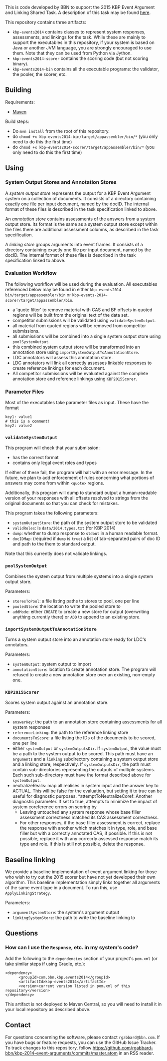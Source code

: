 This is code developed by BBN to support the 
2015 KBP Event Argument and Linking Shared Task.
A description of this task may be found [here](http://www.nist.gov/tac/2015/KBP/Event/Argument/guidelines.html).

This repository contains three artifacts: 
* `kbp-events2014` contains classes to represent system responses, assessments, and linkings for
the task. While these are mainly to support the executables in this repository,
if your system is based on Java or another JVM language, you are strongly encouraged 
to use them.  Note that they can be used from Python via Jython.
* `kbp-events2014-scorer` contains the scoring code (but not scoring binary).
* `kbp-events2014-bin` contains all the executable programs: the validator, the pooler, the scorer, etc.

## Building 

Requirements:
* [Maven](http://maven.apache.org/)

Build steps:
* Do `mvn install` from the root of this repository.
* do `chmod +x kbp-events2014-bin/target/appassembler/bin/*` (you only need to do this the first time)
* do `chmod +x kbp-events2014-scorer/target/appassembler/bin/*` (you only need to do this the first time)

## Using
### System Output Stores and Annotation Stores
A _system output store_ represents the output for a KBP Event Argument system on
a collection of documents. It consists of a directory containing exactly one
file per input document, named by the docID. The internal format of these files
is described in the task specification linked to above.

An _annotation store_ contains assessments of the answers from a system output
store.  Its format is the same as a system output store except within the files
there are additional assessment columns, as described in the task specification.

A _linking store_ groups arguments into event frames.  It consists of a directory
containing exactly one file per input document, named by the docID. The internal format
of these files is described in the task specification linked to above.

### Evaluation Workflow

The following workflow will be used during the evaluation.  All executables referenced below may be found in 
either `kbp-events2014-bin/target/appassembler/bin` or `kbp-events-2014-scorer/target/appassembler/bin`.

* a 'quote filter' to remove material with CAS and BF offsets in quoted regions
will be built from the original text of the data set.
* competitor submissions will be validated using `validateSystemOutput`.
* all material from quoted regions will be removed from competitor submissions.
* all submissions will be combined into a single system output store using 
`poolSystemOutput`.
* this combined system output store will be transformed into an annotation store
using `importSystemOutputToAnnotationStore`.
* LDC annotators will assess this annotation store.
* LDC annotators will link all correctly assesses linkable responses to create reference linkings
for each document.
* All competitor submissions will be evaluated against the complete annotation
store and reference linkings using `KBP2015Scorer`.

### Parameter Files
Most of the executables take parameter files as input.  These have the format
```
key1: value1
# this is a comment!
key2: value2
```

### `validateSystemOutput`
This program will check that your submission:
* has the correct format
* contains only legal event roles and types

If either of these fail, the program will halt with an error message. In the future,
we plan to add enforcement of rules concerning what portions of answers may
come from within `<quote>` regions.

Additionally, this program will dump to standard output a human-readable version
of your responses with all offsets resolved to strings from the original documents
so that you can check for mistakes.  

This program takes the following parameters:
* `systemOutputStore`: the path of the system output store to be validated 
* `validRoles`: is `data/2014.types.txt` (for KBP 2014)
* `dump`: whether to dump response to `stdout` in a human readable format.
* `docIDMap`: (required if `dump` is `true`) a list of tab-separated pairs of doc ID and path to the 
them to standard output.

Note that this currently does not validate linkings.

### `poolSystemOutput`
Combines the system output from multiple systems into a single system output store.

Parameters:
* `storesToPool`: a file listing paths to stores to pool, one per line
* `pooledStore`: the location to write the pooled store to
* `addMode`: either `CREATE` to create a new store for output (overwriting anything 
currently there) or `ADD` to append to an existing store.

### `importSystemOutputToAnnotationStore`
Turns a system output store into an annotation store ready for LDC's annotators.

Parameters:
* `systemOutput`: system output to import
* `annotationStore`: location to create annotation store. The program will 
refused to create a new annotation store over an existing, non-empty one.

### `KBP2015Scorer`
Scores system output against an annotation store.

Parameters:
* `answerKey`: the path to an annotation store containing assessments for all system responses
* `referenceLinking`: the path to the reference linking store
* `documentsToScore`: a file listing the IDs of the documents to be scored, one per line
* either `systemOutput` or `systemOutputsDir`.  If `systemOutput`, the value must be a path to the system output to be scored.  This path must have an `arguments` and a `linking` subdirectory containing a system output store and a linking store, respectively.  If `systemOutputsDir`, the path must contain sub-directories representing the outputs of multiple systems.  Each such sub-directory must have the format described above for `systemOutput`.
* neutralizeRealis: map all realises in system input and the answer key to ACTUAL. This will be false for the evaluation, but setting it to true can be useful for diagnostic purposes.
*attemptToNeutralizeCoref: Another diagnostic parameter. If set to true, attempts to minimize the impact of system coreference errors on scoring by
  * Leaving untouched any system response whose base filler assessment correctness matched its CAS assessment correctness.
  * For other responses, if the base filler assessment is correct, replace the response with another which matches it in type, role, and base filler but with a correctly annotated CAS, if possible.  If this is not possible, replace it with any correcrly assessed response match its type and role.  If this is still not possible, delete the response.

## Baseline linking
We provide a baseline implementation of event argument linking for those who wish to try out the 2015 scorer but have not yet developed their own algorithm.  This baseline implementation simply links together all arguments of the same event type in a document.  To run this, use `ApplyLinkingStrategy`.

Parameters:
* `argumentSystemStore`: the system's argument output
* `linkingSystemStore`: the path to write the baseline linking to

## Questions
### How can I use the `Response`, etc. in my system's code?
Add the following to the `dependencies` section of your project's `pom.xml` (or take similar steps if using Gradle, etc.):
```
<dependency>
      <groupId>com.bbn.kbp.events2014</groupId>
      <artifactId>kbp-events2014</artifactId>
      <version>current version listed in pom.xml of this repository</version>
</dependency>
```
This artifact is not deployed to Maven Central, so you will need to
install it in your local repository as described above.

## Contact
For questions concerning the software, please contact `rgabbard@bbn.com`.  If you 
have bugs or feature requests, you can use the GitHub Issue Tracker. To track changes to this repository, follow https://github.com/rgabbard-bbn/kbp-2014-event-arguments/commits/master.atom in an RSS reader.



